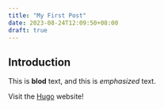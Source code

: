 ```yaml
---
title: "My First Post"
date: 2023-08-24T12:09:50+08:00
draft: true
---
```


## Introduction

This is **blod** text, and this is *emphasized* text.

Visit the [Hugo](https://gohugo.io) website!

